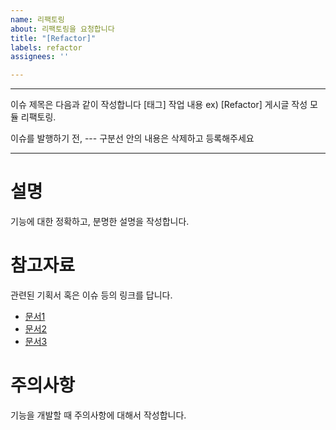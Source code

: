 ```yaml
---
name: 리팩토링
about: 리팩토링을 요청합니다
title: "[Refactor]"
labels: refactor
assignees: ''

---
```

---

이슈 제목은 다음과 같이 작성합니다
[태그] 작업 내용
ex) [Refactor] 게시글 작성 모듈 리팩토링.

이슈를 발행하기 전, --- 구분선 안의 내용은 삭제하고 등록해주세요

---
# 설명
기능에 대한 정확하고, 분명한 설명을 작성합니다.

# 참고자료
관련된 기획서 혹은 이슈 등의 링크를 답니다.
- [문서1](링크)
- [문서2](링크)
- [문서3](링크)

# 주의사항
기능을 개발할 때 주의사항에 대해서 작성합니다.